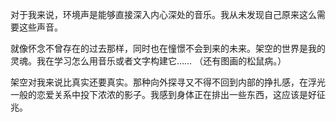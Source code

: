 对于我来说，环境声是能够直接深入内心深处的音乐。我从未发现自己原来这么需要这些声音。

就像怀念不曾存在的过去那样，同时也在憧憬不会到来的未来。架空的世界是我的灵魂。我在学习怎么用音乐或者文字构建它…… （还有图画的松鼠病。）

架空对我来说比真实还要真实。那种向外探寻又不得不回到内部的挣扎感，在浮光一般的恋爱关系中投下浓浓的影子。我感到身体正在排出一些东西，这应该是好征兆。
